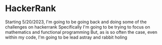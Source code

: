 # HackerRank

Starting 5/20/2023, I'm going to be going back and doing some of the challenges on hackerrank
Specifically I'm going to be trying to focus on mathematics and functional programming
But, as is so often the case, even within my code, I'm going to be lead astray and rabbit holing
